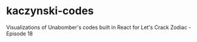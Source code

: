 # kaczynski-codes
Visualizations of Unabomber's codes built in React for Let's Crack Zodiac - Episode 18
